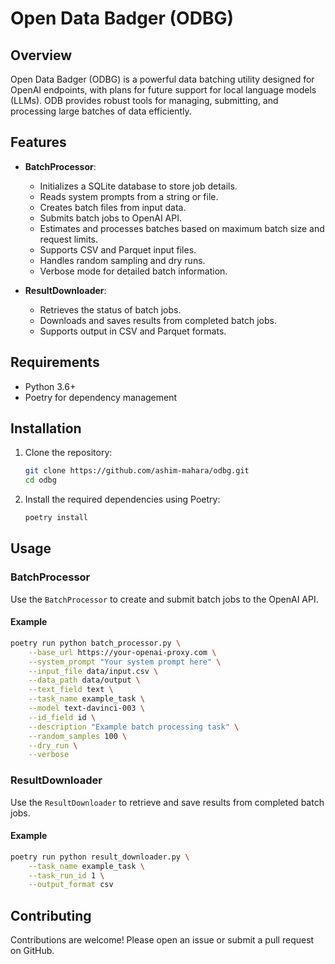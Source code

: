 # Open Data Badger (ODBG)

## Overview

Open Data Badger (ODBG) is a powerful data batching utility designed for OpenAI endpoints, with plans for future support for local language models (LLMs). ODB provides robust tools for managing, submitting, and processing large batches of data efficiently.

## Features

- **BatchProcessor**:
  - Initializes a SQLite database to store job details.
  - Reads system prompts from a string or file.
  - Creates batch files from input data.
  - Submits batch jobs to OpenAI API.
  - Estimates and processes batches based on maximum batch size and request limits.
  - Supports CSV and Parquet input files.
  - Handles random sampling and dry runs.
  - Verbose mode for detailed batch information.

- **ResultDownloader**:
  - Retrieves the status of batch jobs.
  - Downloads and saves results from completed batch jobs.
  - Supports output in CSV and Parquet formats.

## Requirements

- Python 3.6+
- Poetry for dependency management

## Installation

1. Clone the repository:

   ```sh
   git clone https://github.com/ashim-mahara/odbg.git
   cd odbg
   ```

2. Install the required dependencies using Poetry:

   ```sh
   poetry install
   ```

## Usage

### BatchProcessor

Use the `BatchProcessor` to create and submit batch jobs to the OpenAI API.

#### Example

```sh
poetry run python batch_processor.py \
    --base_url https://your-openai-proxy.com \
    --system_prompt "Your system prompt here" \
    --input_file data/input.csv \
    --data_path data/output \
    --text_field text \
    --task_name example_task \
    --model text-davinci-003 \
    --id_field id \
    --description "Example batch processing task" \
    --random_samples 100 \
    --dry_run \
    --verbose
```

### ResultDownloader

Use the `ResultDownloader` to retrieve and save results from completed batch jobs.

#### Example

```sh
poetry run python result_downloader.py \
    --task_name example_task \
    --task_run_id 1 \
    --output_format csv
```

## Contributing

Contributions are welcome! Please open an issue or submit a pull request on GitHub.
